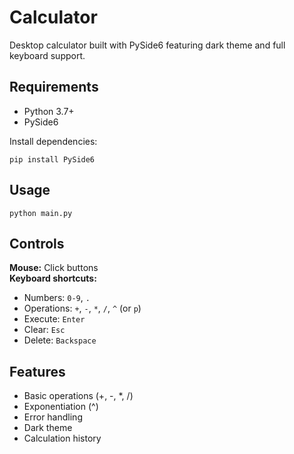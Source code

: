 # Calculator
Desktop calculator built with PySide6 featuring dark theme and full keyboard support.

## Requirements
- Python 3.7+
- PySide6

Install dependencies:
```
pip install PySide6
```

## Usage
```
python main.py
```

## Controls
**Mouse:** Click buttons  
**Keyboard shortcuts:**
- Numbers: `0-9`, `.`
- Operations: `+`, `-`, `*`, `/`, `^` (or `p`)
- Execute: `Enter`
- Clear: `Esc`
- Delete: `Backspace`

## Features
- Basic operations (+, -, *, /)
- Exponentiation (^)
- Error handling
- Dark theme
- Calculation history
